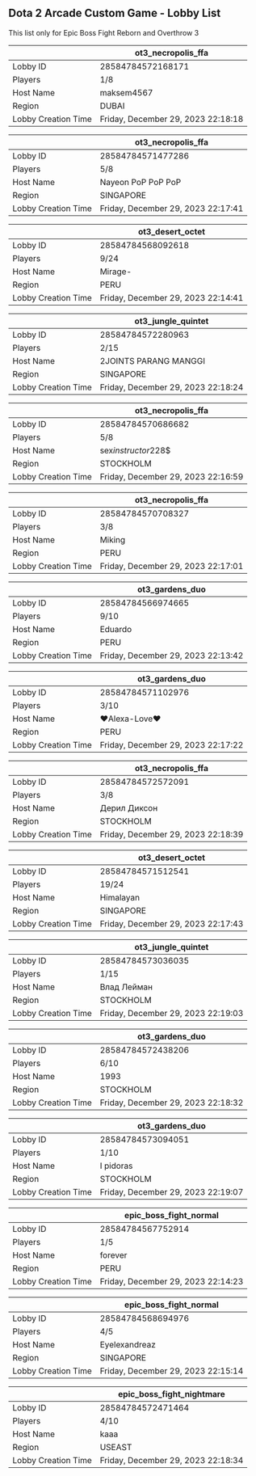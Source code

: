 ## Dota 2 Arcade Custom Game - Lobby List

This list only for Epic Boss Fight Reborn and Overthrow 3

|  | ot3_necropolis_ffa |
| ------ | ------ |
| Lobby ID | 28584784572168171 |
| Players | 1/8 |
| Host Name | maksem4567 |
| Region | DUBAI |
| Lobby Creation Time | Friday, December 29, 2023 22:18:18 |


|  | ot3_necropolis_ffa |
| ------ | ------ |
| Lobby ID | 28584784571477286 |
| Players | 5/8 |
| Host Name | Nayeon PoP PoP PoP |
| Region | SINGAPORE |
| Lobby Creation Time | Friday, December 29, 2023 22:17:41 |


|  | ot3_desert_octet |
| ------ | ------ |
| Lobby ID | 28584784568092618 |
| Players | 9/24 |
| Host Name | Mirage- |
| Region | PERU |
| Lobby Creation Time | Friday, December 29, 2023 22:14:41 |


|  | ot3_jungle_quintet |
| ------ | ------ |
| Lobby ID | 28584784572280963 |
| Players | 2/15 |
| Host Name | 2JOINTS PARANG MANGGI |
| Region | SINGAPORE |
| Lobby Creation Time | Friday, December 29, 2023 22:18:24 |


|  | ot3_necropolis_ffa |
| ------ | ------ |
| Lobby ID | 28584784570686682 |
| Players | 5/8 |
| Host Name | sex$instructor$228$ |
| Region | STOCKHOLM |
| Lobby Creation Time | Friday, December 29, 2023 22:16:59 |


|  | ot3_necropolis_ffa |
| ------ | ------ |
| Lobby ID | 28584784570708327 |
| Players | 3/8 |
| Host Name | Miking |
| Region | PERU |
| Lobby Creation Time | Friday, December 29, 2023 22:17:01 |


|  | ot3_gardens_duo |
| ------ | ------ |
| Lobby ID | 28584784566974665 |
| Players | 9/10 |
| Host Name | Eduardo |
| Region | PERU |
| Lobby Creation Time | Friday, December 29, 2023 22:13:42 |


|  | ot3_gardens_duo |
| ------ | ------ |
| Lobby ID | 28584784571102976 |
| Players | 3/10 |
| Host Name | ♥Alexa-Love♥ |
| Region | PERU |
| Lobby Creation Time | Friday, December 29, 2023 22:17:22 |


|  | ot3_necropolis_ffa |
| ------ | ------ |
| Lobby ID | 28584784572572091 |
| Players | 3/8 |
| Host Name | Дерил Диксон |
| Region | STOCKHOLM |
| Lobby Creation Time | Friday, December 29, 2023 22:18:39 |


|  | ot3_desert_octet |
| ------ | ------ |
| Lobby ID | 28584784571512541 |
| Players | 19/24 |
| Host Name | Himalayan |
| Region | SINGAPORE |
| Lobby Creation Time | Friday, December 29, 2023 22:17:43 |


|  | ot3_jungle_quintet |
| ------ | ------ |
| Lobby ID | 28584784573036035 |
| Players | 1/15 |
| Host Name | Влад Лейман |
| Region | STOCKHOLM |
| Lobby Creation Time | Friday, December 29, 2023 22:19:03 |


|  | ot3_gardens_duo |
| ------ | ------ |
| Lobby ID | 28584784572438206 |
| Players | 6/10 |
| Host Name | 1993 |
| Region | STOCKHOLM |
| Lobby Creation Time | Friday, December 29, 2023 22:18:32 |


|  | ot3_gardens_duo |
| ------ | ------ |
| Lobby ID | 28584784573094051 |
| Players | 1/10 |
| Host Name | I pidoras |
| Region | STOCKHOLM |
| Lobby Creation Time | Friday, December 29, 2023 22:19:07 |


|  | epic_boss_fight_normal |
| ------ | ------ |
| Lobby ID | 28584784567752914 |
| Players | 1/5 |
| Host Name | forever |
| Region | PERU |
| Lobby Creation Time | Friday, December 29, 2023 22:14:23 |


|  | epic_boss_fight_normal |
| ------ | ------ |
| Lobby ID | 28584784568694976 |
| Players | 4/5 |
| Host Name | Eyelexandreaz |
| Region | SINGAPORE |
| Lobby Creation Time | Friday, December 29, 2023 22:15:14 |


|  | epic_boss_fight_nightmare |
| ------ | ------ |
| Lobby ID | 28584784572471464 |
| Players | 4/10 |
| Host Name | kaaa |
| Region | USEAST |
| Lobby Creation Time | Friday, December 29, 2023 22:18:34 |


